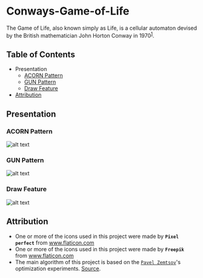 # Conways-Game-of-Life
The Game of Life, also known simply as Life, is a cellular automaton devised by the British mathematician John Horton Conway in 1970<sup>[1](https://en.wikipedia.org/wiki/Conways_Game_of_Life)</sup>.

## Table of Contents
* Presentation
  *  [ACORN Pattern](#acorn-pattern)
  *  [GUN Pattern](#gun-pattern)
  *  [Draw Feature](#draw-feature)
* [Attribution](#attribution)



## Presentation
### ACORN Pattern
![alt text](https://github.com/sadigaxund/Math-and-Coding-Challanges/blob/main/1.%20Conway's%20Game%20of%20Life/res/pre_img/acorn_vid.gif "vid_acorn")
### GUN Pattern
![alt text](https://github.com/sadigaxund/Math-and-Coding-Challanges/blob/main/1.%20Conway's%20Game%20of%20Life/res/pre_img/gun_vid.gif "gun_vid")
### Draw Feature
![alt text](https://github.com/sadigaxund/Math-and-Coding-Challanges/blob/main/1.%20Conway's%20Game%20of%20Life/res/pre_img/draw_vid.gif "draw_vid")



## Attribution
  - One or more of the icons used in this project were made by <b> `Pixel perfect`</b> from www.flaticon.com
  - One or more of the icons used in this project were made by <b> `Freepik`</b> from www.flaticon.com
  - The main algorithm of this project is based on the <a href="https://pzemtsov.github.io/">`Pavel Zemtsov`</a>'s optimization experiments. <a href="https://pzemtsov.github.io/2015/04/24/game-of-life-hash-tables-and-hash-codes.html">Source</a>.

